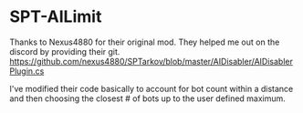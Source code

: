 # SPT-AILimit

Thanks to Nexus4880 for their original mod. They helped me out on the discord by providing their git. https://github.com/nexus4880/SPTarkov/blob/master/AIDisabler/AIDisablerPlugin.cs

I've modified their code basically to account for bot count within a distance and then choosing the closest # of bots up to the user defined maximum.
